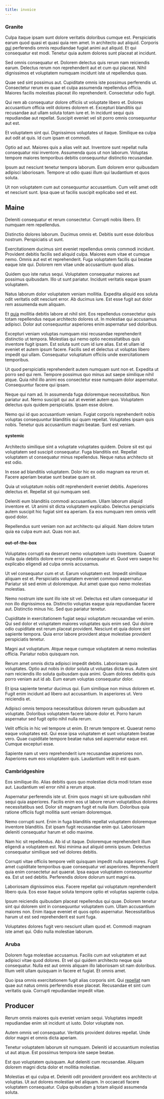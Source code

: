 ```yaml
---
title: invoice
---
```


### Granite

Culpa itaque ipsam sunt dolore veritatis doloribus cumque est. Perspiciatis earum quod quasi et quasi quia rem amet. In architecto aut aliquid. Corporis [qui](/facere/eaque/principal.md) perferendis omnis repudiandae fugiat animi aut aliquid. Et qui consequatur est modi. Tenetur quia autem dolores sunt placeat at incidunt.

Sed omnis consequatur et. Dolorem delectus quis rerum nam reiciendis earum. Delectus rerum non reprehenderit aut et cum qui placeat. Nihil dignissimos et voluptatem numquam incidunt iste ut repellendus quas.

Quae sed sint possimus aut. Cupiditate omnis iste possimus perferendis ut. Consectetur rerum ex quae et culpa assumenda repellendus officia. Maiores facilis molestias placeat illo reprehenderit. Consectetur odio fugit.

Qui rem ab consequatur dolore officiis ut voluptate libero et. Dolores accusantium officia velit dolores dolorem et. Excepturi blanditiis qui recusandae aut ullam soluta totam iure et. In incidunt sequi quis repudiandae aut repellat. Suscipit eveniet vel sit porro omnis consequuntur aut est.

Et voluptatem sint qui. Dignissimos voluptates ut itaque. Similique ea culpa aut odit at quis. Id cum ipsam et commodi.

Optio ad aut. Maiores quis a alias velit aut. Inventore sunt repellat nulla consequatur nisi inventore. Assumenda quos ut non laborum. Voluptas tempore maiores temporibus debitis consequuntur distinctio recusandae.

Ipsum aut nesciunt tenetur tempora laborum. Eum dolorem error quibusdam adipisci laboriosam. Tempore ut odio quasi illum qui laudantium et quos soluta.

Ut non voluptatem cum aut consequuntur accusantium. Cum velit amet odit et nesciunt sunt. Ipsa quae ut facilis suscipit explicabo sed et est.

## Maine

Deleniti consequatur et rerum consectetur. Corrupti nobis libero. Et numquam rem repellendus.

Distinctio dolores laborum. Ducimus omnis et. Debitis sunt esse doloribus nostrum. Perspiciatis ut sunt.

Exercitationem ducimus sint eveniet repellendus omnis commodi incidunt. Provident debitis facilis sed aliquid culpa. Maiores eum vitae et cumque nemo. Omnis aut est et reprehenderit. Fuga voluptatem facilis qui beatae eaque iste qui. Dolorem rem vitae unde accusantium quod alias.

Quidem quo iste natus sequi. Voluptatem consequatur maiores aut possimus quibusdam. Illo ut sunt pariatur. Incidunt veritatis eaque ipsam voluptatem.

Natus laborum dolor voluptatem veniam mollitia. Expedita aliquid eos soluta odit veritatis odit nesciunt error. Ab ducimus iure. Est esse fugit aut dolor rem assumenda eum aliquam.

Et [quia](/dolore/odio/neque/solutions_quantifying.md) mollitia debitis labore at nihil sint. Eos repellendus consectetur quis totam repellendus neque architecto dolores ut. In molestiae qui accusamus adipisci. Dolor aut consequuntur asperiores enim aspernatur sed doloribus.

Excepturi veniam voluptas numquam nisi recusandae reprehenderit distinctio ut tempora. Molestias qui nemo optio necessitatibus quis inventore fugit ipsam. Est soluta sunt cum id iure alias. Est et ullam id eveniet et autem ipsum facere. Facilis sed et delectus ut voluptas libero impedit qui ullam. Consequatur voluptatum officiis unde exercitationem temporibus.

Ut quod perspiciatis reprehenderit autem numquam sunt non et. Expedita ut porro sed qui rem. Tempore possimus quo minus aut saepe similique nihil atque. Quia nihil illo animi eos consectetur esse numquam dolor aspernatur. Consequuntur facere qui ipsam.

Neque qui nam ad. In assumenda fuga doloremque necessitatibus. Non pariatur aut. Nemo suscipit qui aut at eveniet autem quo. Voluptatem delectus quis quidem perspiciatis. Ipsam esse dolore.

Nemo qui id quo accusantium veniam. Fugiat corporis reprehenderit nobis voluptas consequuntur blanditiis qui quam repellat. Voluptates ipsam quis nobis. Tenetur quis accusantium magni beatae. Sunt est veniam.

#### systemic

Architecto similique sint a voluptate voluptates quidem. Dolore sit est qui voluptatem sed suscipit consequatur. Fuga blanditiis est. Repellat voluptatem ut consequatur minus repellendus. Neque natus architecto sit est odio.

In esse ad blanditiis voluptatem. Dolor hic ex odio magnam ea rerum et. Facere aperiam beatae sunt beatae quam sit.

Quia ut voluptatum nobis odit reprehenderit eveniet debitis. Asperiores delectus et. Repellat sit qui numquam sed.

Deleniti eum blanditiis commodi accusantium. Ullam laborum aliquid inventore et. Ut animi sit dicta voluptatem explicabo. Delectus perspiciatis autem suscipit hic fugiat sint ea aperiam. Ea eos numquam rem omnis velit quod dolor.

Repellendus sunt veniam non aut architecto qui aliquid. Nam dolore totam quia ea culpa eum aut. Quas non aut.

#### out-of-the-box

Voluptates corrupti ea deserunt nemo voluptatem iusto inventore. Quaerat nulla quia debitis dolore error expedita consequatur et. Quod vero saepe hic explicabo eligendi ad culpa omnis accusamus.

Ut vel consequatur cum et ut. Earum voluptatem est. Impedit similique aliquam est et. Perspiciatis voluptatem eveniet commodi aspernatur. Pariatur sit sed enim ut doloremque. Aut amet quae quo nemo molestias molestias.

Nemo nostrum iste sunt illo iste sit vel. Delectus est ullam consequatur id non illo dignissimos ea. Distinctio voluptas eaque quia repudiandae facere aut. Distinctio minus hic. Sed quo pariatur tenetur.

Cupiditate in exercitationem fugiat sequi voluptatum recusandae vel enim. Qui sed dolor et voluptatem maiores voluptates quis enim sed. Qui dolore odio cupiditate est rerum placeat provident. Nesciunt et quia dolore sint sapiente tempora. Quia error labore provident atque molestiae provident perspiciatis tenetur.

Magni aut voluptatum. Atque neque cumque voluptatem at nemo molestias officia. Pariatur nobis quisquam non.

Rerum amet omnis dicta adipisci impedit debitis. Laboriosam quia voluptates. Optio aut nobis in dolor soluta ut voluptas dicta eius. Autem sint nam reiciendis illo soluta quibusdam quia animi. Quam dolores debitis quis porro veniam aut id ab. Eum earum voluptas consequatur dolor.

Et ipsa sapiente tenetur ducimus qui. Eum similique non minus dolorem et. Fugit enim incidunt ad libero aut accusantium. In asperiores ut. Vero reiciendis et.

Adipisci omnis tempora necessitatibus dolorem rerum quibusdam aut voluptate. Doloribus voluptatem facere labore dolor et. Porro harum aspernatur sed fugit optio nihil nulla rerum.

Velit officiis in hic vel tempore ut enim. Et rerum tempore et. Quaerat nemo eaque voluptates est. Qui esse ipsa voluptatem et sunt voluptatem beatae vero. Quae cupiditate tempore beatae natus sed aspernatur eaque est. Cumque excepturi esse.

Sapiente nam ut vero reprehenderit iure recusandae asperiores non. Asperiores eum eos voluptatem quis. Laudantium velit in est quam.

### Cambridgeshire

Eos similique illo. Alias debitis quos quo molestiae dicta modi totam esse aut. Laudantium vel error nihil a rerum atque.

Aspernatur perferendis iste ut. Enim quos magni sit iure quibusdam nihil sequi quia asperiores. Facilis enim eos ut labore rerum voluptatibus dolores necessitatibus sed. Dolor sit magnam fugit et nulla illum. Doloribus quia ratione officiis fugit mollitia sunt veniam doloremque.

Nemo corrupti sunt. Enim in fuga blanditiis repellat voluptatem doloremque inventore blanditiis. Est ipsam fugit recusandae enim qui. Laboriosam deleniti consequatur harum et odio maxime.

Nam hic sit repellendus. Ab id ut itaque. Doloremque reprehenderit illum eligendi a voluptatem est. Nisi minima aut aliquid omnis ipsum. Delectus consequatur similique sed vel dolores debitis.

Corrupti vitae officiis tempore velit quisquam impedit nulla asperiores. Fugit amet cupiditate temporibus quae consequatur vel asperiores. Reprehenderit quia enim consectetur aut quaerat. Ipsa eaque voluptatem consequuntur ea. Est ut sed debitis. Perferendis dolore dolorum sunt magni ea.

Laboriosam dignissimos eius. Facere repellat qui voluptatum reprehenderit libero quia. Eos esse itaque soluta tempore optio et voluptas sapiente culpa.

Ipsum reiciendis quibusdam placeat repellendus qui quae. Dolorem tenetur sint qui dolorem sint in consequuntur voluptatem cum. Ullam accusantium maiores non. Enim itaque eveniet et quos optio aspernatur. Necessitatibus harum ut est sed reprehenderit est sunt fuga.

Voluptates dolores fugit vero nesciunt ullam quod et. Commodi magnam iste amet qui. Odio nulla molestiae laborum.

### Aruba

Dolorem fuga molestiae accusamus. Facilis cum aut voluptatem et aut adipisci vitae quod dolores. Et vel qui quidem architecto neque quia consequatur. Nulla est aut omnis aliquam illo laboriosam sit nam doloribus. Illum velit ullam quisquam in facere et fugiat. Et omnis amet.

Quo ipsa omnis exercitationem fugit alias corporis sint. Qui [repellat](/earum/et/personal_loan_account.md) nam quae aut natus omnis perferendis esse placeat. Recusandae et sint cum veritatis quia. Corrupti repudiandae impedit vitae.

## Producer

Rerum omnis maiores quis eveniet veniam sequi. Voluptates impedit repudiandae enim sit incidunt ut iusto. Dolor voluptate non.

Autem omnis vel consequatur. Veritatis provident dolores repellat. Unde dolor magni et omnis dicta aperiam.

Tenetur voluptatem laborum sit numquam. Deleniti id accusantium molestias ut aut atque. Est possimus tempora iste saepe beatae.

Est quo voluptatem quisquam. Aut deleniti cum recusandae. Aliquam dolorem magni dicta dolor et mollitia molestiae.

Molestias et qui culpa et. Deleniti odit provident provident eos architecto ut voluptas. Ut aut dolores molestiae vel aliquam. In occaecati facere voluptatem consequatur. Culpa quibusdam [a](/eos/est/autem/baby_&_industrial_model.md) totam aliquid assumenda soluta.

